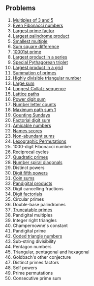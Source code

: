 ## Problems
1. [Multiples of 3 and 5](https://github.com/Lentosy/Project-Euler/blob/master/1-9/problem1.pl)
2. [Even Fibonacci numbers](https://github.com/Lentosy/Project-Euler/blob/master/1-9/problem2.pl)
3. [Largest prime factor](https://github.com/Lentosy/Project-Euler/blob/master/1-9/problem3.pl)
4. [Largest palindrome product](https://github.com/Lentosy/Project-Euler/blob/master/1-9/problem4.pl)
5. [Smallest multiple](https://github.com/Lentosy/Project-Euler/blob/master/1-9/problem5.pl)
6. [Sum square difference](https://github.com/Lentosy/Project-Euler/blob/master/1-9/problem6.pl)
7. [10001st prime](https://github.com/Lentosy/Project-Euler/blob/master/1-9/problem7.pl)
8. [Largest product in a series](https://github.com/Lentosy/Project-Euler/blob/master/1-9/problem8.pl)
9. [Special Pythagorean triplet](https://github.com/Lentosy/Project-Euler/blob/master/1-9/problem9.pl)
10. [Largest product in a grid](https://github.com/Lentosy/Project-Euler/blob/master/10-19/problem10.pl)
11. [Summation of primes](https://github.com/Lentosy/Project-Euler/blob/master/10-19/problem11.pl)
12. [Highly divisible triangular number](https://github.com/Lentosy/Project-Euler/blob/master/10-19/problem12.cpp)
13. [Large sum](https://github.com/Lentosy/Project-Euler/blob/master/10-19/problem13.pl)
14. [Longest Collatz sequence](https://github.com/Lentosy/Project-Euler/blob/master/10-19/problem14.pl)
15. [Lattice paths](https://github.com/Lentosy/Project-Euler/blob/master/10-19/problem15.pl)
16. [Power digit sum](https://github.com/Lentosy/Project-Euler/blob/master/10-19/problem16.pl)
17. [Number letter counts](https://github.com/Lentosy/Project-Euler/blob/master/10-19/problem17.pl)
18. [Maximum path sum 1](https://github.com/Lentosy/Project-Euler/blob/master/10-19/problem18.pl)
19. [Counting Sundays](https://github.com/Lentosy/Project-Euler/blob/master/10-19/problem19.pl)
20. [Factorial digit sum](https://github.com/Lentosy/Project-Euler/blob/master/20-29/problem20.pl)
21. [Amicable numbers](https://github.com/Lentosy/Project-Euler/blob/master/20-29/problem21.pl)
22. [Names scores](https://github.com/Lentosy/Project-Euler/blob/master/20-29/problem22.pl)
23. [Non-abundant sums](https://github.com/Lentosy/Project-Euler/blob/master/20-29/problem23.cpp)
24. [Lexographic Permutations](https://github.com/Lentosy/Project-Euler/blob/master/20-29/problem24.pl)
25. 1000-digit Fibonacci number
26. Reciprocal cycles
27. [Quadratic primes](https://github.com/Lentosy/Project-Euler/blob/master/20-29/problem27.cpp)
28. [Number spiral diagonals](https://github.com/Lentosy/Project-Euler/blob/master/20-29/problem28.cpp)
29. Distinct powers
30. [Digit fifth powers](https://github.com/Lentosy/Project-Euler/blob/master/30-39/problem30.cpp)
31. [Coin sums](https://github.com/Lentosy/Project-Euler/blob/master/30-39/problem31.cpp)
32. [Pandigital products](https://github.com/Lentosy/Project-Euler/blob/master/30-39/problem32.cpp)
33. Digit cancelling fractions
34. [Digit factorials](https://github.com/Lentosy/Project-Euler/blob/master/30-39/problem32.cpp)
35. Circular primes
36. Double-base palindromes
37. [Truncatable primes](https://github.com/Lentosy/Project-Euler/blob/master/30-39/problem32.cpp)
38. Pandigital multiples
39. Integer right triangles
40. Champernowne's constant
41. Pandigital prime
42. [Coded triangle numbers](https://github.com/Lentosy/Project-Euler/blob/master/40-49/problem42.cpp)
43. Sub-string divisibility 
44. Pentagon numbers
45. Triangular, pentagonal and hexagonal
46. Goldbach's other conjecture
47. Distinct primes factors
48. Self powers
49. Prime permutations
50. Consecutive prime sum

